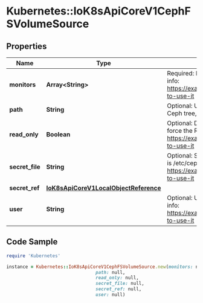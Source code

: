 # Kubernetes::IoK8sApiCoreV1CephFSVolumeSource

## Properties

Name | Type | Description | Notes
------------ | ------------- | ------------- | -------------
**monitors** | **Array&lt;String&gt;** | Required: Monitors is a collection of Ceph monitors More info: https://examples.k8s.io/volumes/cephfs/README.md#how-to-use-it | 
**path** | **String** | Optional: Used as the mounted root, rather than the full Ceph tree, default is / | [optional] 
**read_only** | **Boolean** | Optional: Defaults to false (read/write). ReadOnly here will force the ReadOnly setting in VolumeMounts. More info: https://examples.k8s.io/volumes/cephfs/README.md#how-to-use-it | [optional] 
**secret_file** | **String** | Optional: SecretFile is the path to key ring for User, default is /etc/ceph/user.secret More info: https://examples.k8s.io/volumes/cephfs/README.md#how-to-use-it | [optional] 
**secret_ref** | [**IoK8sApiCoreV1LocalObjectReference**](IoK8sApiCoreV1LocalObjectReference.md) |  | [optional] 
**user** | **String** | Optional: User is the rados user name, default is admin More info: https://examples.k8s.io/volumes/cephfs/README.md#how-to-use-it | [optional] 

## Code Sample

```ruby
require 'Kubernetes'

instance = Kubernetes::IoK8sApiCoreV1CephFSVolumeSource.new(monitors: null,
                                 path: null,
                                 read_only: null,
                                 secret_file: null,
                                 secret_ref: null,
                                 user: null)
```


